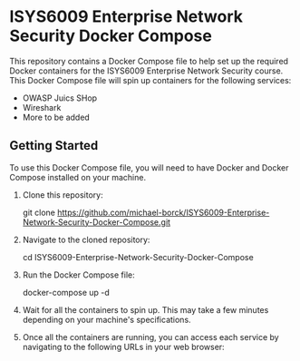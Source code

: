 # ISYS6009 Enterprise Network Security Docker Compose

This repository contains a Docker Compose file to help set up the required Docker containers for the ISYS6009 Enterprise Network Security course. This Docker Compose file will spin up containers for the following services:

- OWASP Juics SHop
- Wireshark
- More to be added

## Getting Started

To use this Docker Compose file, you will need to have Docker and Docker Compose installed on your machine.

1. Clone this repository:

    git clone https://github.com/michael-borck/ISYS6009-Enterprise-Network-Security-Docker-Compose.git

2. Navigate to the cloned repository:

    cd ISYS6009-Enterprise-Network-Security-Docker-Compose

3. Run the Docker Compose file:

    docker-compose up -d

4. Wait for all the containers to spin up. This may take a few minutes depending on your machine's specifications.

5. Once all the containers are running, you can access each service by navigating to the following URLs in your web browser:

    
